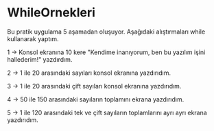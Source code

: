 # WhileOrnekleri
Bu pratik uygulama 5 aşamadan oluşuyor. Aşağıdaki alıştırmaları while kullanarak yaptım.

1 -> Konsol ekranına 10 kere "Kendime inanıyorum, ben bu yazılım işini hallederim!" yazdırdım.

2 -> 1 ile 20 arasındaki sayıları konsol ekranına yazdırıdım.

3 -> 1 ile 20 arasındaki çift sayıları konsol ekranına yazdırıdım.

4 -> 50 ile 150 arasındaki sayıların toplamını ekrana yazdırıdım.

5 -> 1 ile 120 arasındaki tek ve çift sayıların toplamlarını ayrı ayrı ekrana yazdırıdım.
